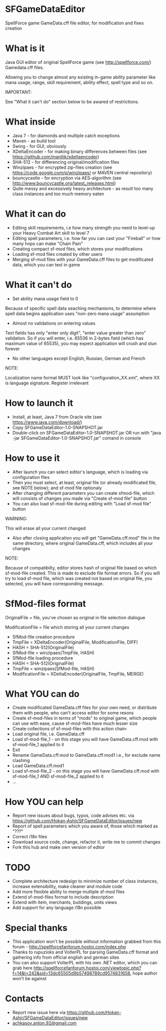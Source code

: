 # SFGameDataEditor
SpellForce game GameData.cff file editor, for modification and fixes creation

# What is it
Java GUI editor of original SpellForce game (see http://spellforce.com/) Gamedata.cff files. 

Allowing you to change almost any existing in-game ability parameter like mana usage, range, skill requirement,
ability effect, spell type and so on.

IMPORTANT: 

See "What it can't do" section below to be awared of restrictions.

# What inside
 - Java 7 - for diamonds and multiple catch exceptions
 - Maven - as build tool
 - Swing - for GUI, obviously
 - XDeltaEncoder - for making binary differences between files (see https://github.com/mantlik/xdeltaencoder)
 - SHA-512 - for differencing original/modification files
 - Winzipaes - for encrypted zip-files creation (see https://code.google.com/p/winzipaes/ or MAVEN central repository)
 - bouncycastle - for encryption via AES-algorithm (see http://www.bouncycastle.org/latest_releases.html)
 - Quite messy and excessively heavy architecture - as result too many class instances and too much memory eaten

# What it can do
 - Editing skill requirements, i.e how many strength you need to level-up your Heavy Combat Art skill to level 7
 - Editing spell parameters, i.e. how far you can cast your "Fireball" or how many hops can make "Chain Pain"
 - Creating compact sf-mod files, which stores your modifications
 - Loading sf-mod files created by other users
 - Merging sf-mod files with your GameData.cff files to get modificated data, which you can test in game

# What it can't do
 - Set ability mana usage field to 0
 
 Because of specific spell data seaching mechanisms, to determine where spell data begins application uses "non-zero mana usage" assumption
 - Almost no validations on entering values
 
 Text fields has only "enter only digit", "enter value greater than zero" validation. So if you will enter, i.e. 65536 in 2-bytes field (which has maximum value of 65535), you may expect application will crush and stun forever
 - No other languages except English, Russian, German and French
 
 NOTE: 
 
 Localization name format MUST look like "configuration_XX.xml", where XX is language signature. Register irrelevant

# How to launch it
 - Install, at least, Java 7 from Oracle site (see https://www.java.com/download/)
 - Copy SFGameDataEditor-1.0-SNAPSHOT.jar
 - Double-click on SFGameDataEditor-1.0-SNAPSHOT.jar OR run with "java -jar SFGameDataEditor-1.0-SNAPSHOT.jar" comand in console
 
# How to use it
 - After launch you can select editor's language, which is loading via configuration files
 - Then you must select, at least, original file (or already modificated file, see NOTE below); and sf-mod file optionaly
 - After changing different parameters you can create sfmod-file, which will consists of changes you made via "Create sf-mod file" button
 - You can also load sf-mod-file during editing with "Load sf-mod file" button
 
 WARNING:
 
 This will erase all your current changed
 - Also after closing application you will get "GameData.cff.mod" file in the same directory, where original GameData.cff, which includes all your changes
 
 NOTE:
 
 Because of compatibilty, editor stores hash of original file based on which sf-mod-file created. 
 This is made to exclude file format errors. 
 So if you will try to load sf-mod file, which was created not based on original file, you selected, you will have corresponding message.
 
 
# SfMod-files format
  OriginalFile = file, you've chosen as original in file selection dialogue
  
  ModificationFile = file which storing all your current changes
 - SfMod-file creation procedure
  - TmpFile = XDeltaEncoder(OriginalFile, ModificationFile, DIFF)
  - HASH = SHA-512(OriginalFile)
  - SfMod-file = winzipaes(TmpFile, HASH)
 - SfMod-file loading procedure
  - HASH = SHA-512(OriginalFile)
  - TmpFile = winzipaes(SfMod-file, HASH)
  - ModificationFile = XDeltaEncoder(OriginalFile, TmpFile, MERGE)

# What YOU can do
 - Create modificated GameData.cff files for your own need, or distribute them with people, who can't access editor for some resons
 - Create sf-mod-files in terms of "mods" to original game, which people can use with ease, cause sf-mod-files have much lesser size
 - Create collections of sf-mod-files with this action chain: 
  - Load original file, i.e. GameData.cff
  - Load sf-mod-file_1 - on this stage you will have GameData.cff.mod with sf-mod-file_1 applied to it
  - Exit
  - Rename GameData.cff.mod to GameData.cff.mod1 i.e., for exclude name clashing
  - Load GameData.cff.mod1
  - Load sf-mod-file_2 - on this stage you will have GameData.cff.mod with sf-mod-file_1 AND sf-mod-file_2 applied to it
  - ...

# How YOU can help
 - Report new issues about bugs, typos, code advises etc. via https://github.com/Hokan-Ashir/SFGameDataEditor/issues/new
 - Report of spell parameters which you aware of, those which marked as "???"
 - Correct i18n files
 - Download source code, change, refactor it, write me to commit changes
 - Fork this hub and make own version of editor

# TODO
 - Complete architecture redesign to minimize number of class instances, increase extensibility, make cleaner and module code
 - Add more flexible ability to merge multiple sf-mod files
 - Extend sf-mod-files format to include description
 - Extend with item, merchants, buildings, units views
 - Add support for any language i18n possible

# Special thanks
 - This application won't be possible without information grabbed from this forum - http://spellforcefanforum.hostoi.com/index.php
 - Thanks to rupuzioks and VolterPL for parsing GameData.cff format and gathering info from official english and german sites
 - You can also support VolterPL with his own .NET editor, which you can grab here http://spellforcefanforum.hostoi.com/viewtopic.php?f=14&t=242&sid=13dc65505d9b57498789cd9574831658, hope author won't be against

# Contacts
 - Report new issue here via https://github.com/Hokan-Ashir/SFGameDataEditor/issues/new
 - achkasov.anton.92@gmail.com
